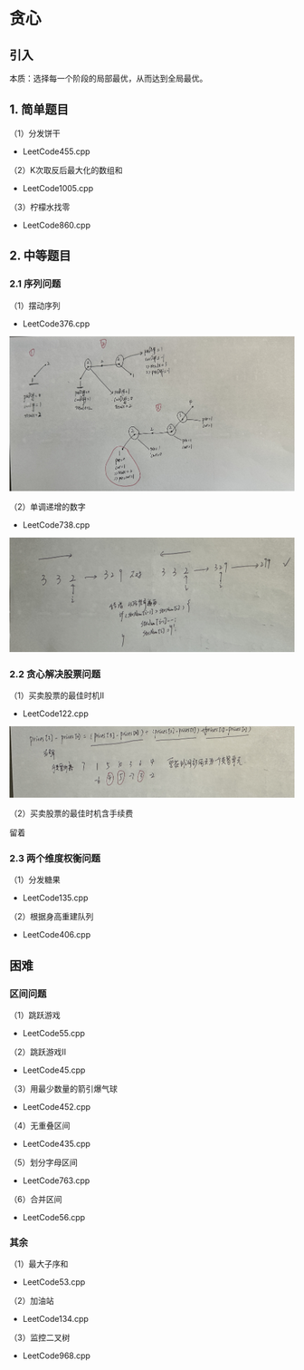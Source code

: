 # 贪心

## 引入

本质：选择每一个阶段的局部最优，从而达到全局最优。

## 1. 简单题目

（1）分发饼干

+ LeetCode455.cpp

（2）K次取反后最大化的数组和

+ LeetCode1005.cpp

（3）柠檬水找零

+ LeetCode860.cpp

## 2. 中等题目

### 2.1 序列问题

（1）摆动序列

+ LeetCode376.cpp

![IMG_2291](Readme.assets/IMG_2291.jpg) 

（2）单调递增的数字

+ LeetCode738.cpp

![IMG_2292](Readme.assets/IMG_2292.jpg) 

### 2.2 贪心解决股票问题

（1）买卖股票的最佳时机II

+ LeetCode122.cpp

![IMG_2293](Readme.assets/IMG_2293.jpg) 

（2）买卖股票的最佳时机含手续费

留着

### 2.3 两个维度权衡问题

（1）分发糖果

+ LeetCode135.cpp

（2）根据身高重建队列

+ LeetCode406.cpp

## 困难

### 区间问题

（1）跳跃游戏

+ LeetCode55.cpp

（2）跳跃游戏II

+ LeetCode45.cpp

（3）用最少数量的箭引爆气球

+ LeetCode452.cpp

（4）无重叠区间

+ LeetCode435.cpp

（5）划分字母区间

+ LeetCode763.cpp

（6）合并区间

+ LeetCode56.cpp

### 其余

（1）最大子序和

+ LeetCode53.cpp

（2）加油站

+ LeetCode134.cpp

（3）监控二叉树

+ LeetCode968.cpp